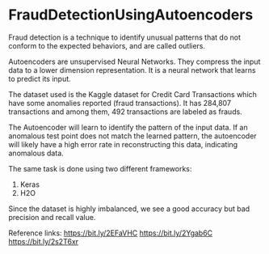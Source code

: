 # FraudDetectionUsingAutoencoders
Fraud detection is a technique to identify unusual patterns that do not conform to the expected behaviors, and are called outliers.

Autoencoders are unsupervised Neural Networks. They compress the input data to a lower dimension representation. It is a neural network that learns to predict its input. 

The dataset used is the Kaggle dataset for Credit Card Transactions which have some anomalies reported (fraud transactions). It has 284,807 transactions and among them, 492 transactions are labeled as frauds.

The Autoencoder will learn to identify the pattern of the input data. If an anomalous test point does not match the learned pattern, the autoencoder will likely have a high error rate in reconstructing this data, indicating anomalous data.

The same task is done using two different frameworks:
1. Keras 
2. H2O

Since the dataset is highly imbalanced, we see a good accuracy but bad precision and recall value. 

Reference links:
https://bit.ly/2EFaVHC
https://bit.ly/2Ygab6C
https://bit.ly/2s2T6xr

